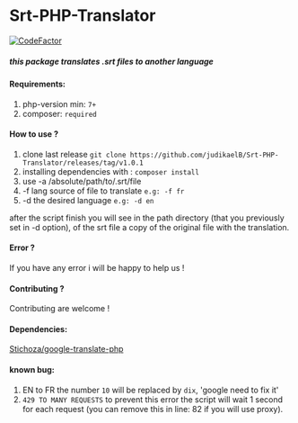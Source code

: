 # Srt-PHP-Translator
[![CodeFactor](https://www.codefactor.io/repository/github/jud3v/srt-php-translator/badge)](https://www.codefactor.io/repository/github/jud3v/srt-php-translator)
##### this package translates .srt files to another language

#### Requirements:
1. php-version min: `7+`
2. composer: `required`

#### How to use ?
1. clone last release `git clone https://github.com/judikaelB/Srt-PHP-Translator/releases/tag/v1.0.1`
2. installing dependencies with : ` composer install `
3. use -a /absolute/path/to/.srt/file 
4. -f lang source of file to translate  `e.g: -f fr`
5. -d the desired language `e.g: -d en`

after the script finish you will see in the path directory (that you previously set in -d option), of the srt file a copy of the original file with the translation.

#### Error ?
If you have any error i will be happy to help us !

#### Contributing ?
Contributing are welcome !

#### Dependencies:
[Stichoza/google-translate-php ](https://github.com/Stichoza/google-translate-php)  

#### known bug:
1. EN to FR the number `10` will be replaced by `dix`, 'google need to fix it'
2. `429 TO MANY REQUESTS` to prevent this error the script will wait 1 second for each request (you can remove this in line: 82 if you will use proxy).